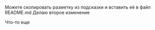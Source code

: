 Можете скопировать разметку из подсказки и вставить её в файл README.md
Делаю второе изменение



Что-то еще